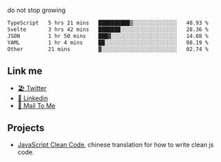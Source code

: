 do not stop growing


<!--START_SECTION:waka-->

```txt
TypeScript   5 hrs 21 mins   ██████████▒░░░░░░░░░░░░░░   40.93 %
Svelte       3 hrs 42 mins   ███████░░░░░░░░░░░░░░░░░░   28.36 %
JSON         1 hr 50 mins    ███▓░░░░░░░░░░░░░░░░░░░░░   14.08 %
YAML         1 hr 4 mins     ██░░░░░░░░░░░░░░░░░░░░░░░   08.19 %
Other        21 mins         ▓░░░░░░░░░░░░░░░░░░░░░░░░   02.74 %
```

<!--END_SECTION:waka-->

## Link me

- [🏖️ Twitter](https://twitter.com/yuetong3yu)
- [🧳 Linkedin](https://www.linkedin.com/in/yuetong3yu)
- [📧 Mail To Me](mailto:yuetong3yu@gmail.com)


## Projects 

- [JavaScript Clean Code](https://js-clean-code-cn.vercel.app/), chinese translation for how to write clean js code.
